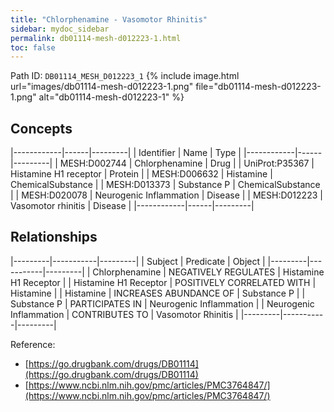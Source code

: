 ```yaml
---
title: "Chlorphenamine - Vasomotor Rhinitis"
sidebar: mydoc_sidebar
permalink: db01114-mesh-d012223-1.html
toc: false 
---
```



Path ID: `DB01114_MESH_D012223_1`
{% include image.html url="images/db01114-mesh-d012223-1.png" file="db01114-mesh-d012223-1.png" alt="db01114-mesh-d012223-1" %}

## Concepts

|------------|------|---------|
| Identifier | Name | Type    |
|------------|------|---------|
| MESH:D002744 | Chlorphenamine | Drug |
| UniProt:P35367 | Histamine H1 receptor | Protein |
| MESH:D006632 | Histamine | ChemicalSubstance |
| MESH:D013373 | Substance P | ChemicalSubstance |
| MESH:D020078 | Neurogenic Inflammation | Disease |
| MESH:D012223 | Vasomotor rhinitis | Disease |
|------------|------|---------|

## Relationships

|---------|-----------|---------|
| Subject | Predicate | Object  |
|---------|-----------|---------|
| Chlorphenamine | NEGATIVELY REGULATES | Histamine H1 Receptor |
| Histamine H1 Receptor | POSITIVELY CORRELATED WITH | Histamine |
| Histamine | INCREASES ABUNDANCE OF | Substance P |
| Substance P | PARTICIPATES IN | Neurogenic Inflammation |
| Neurogenic Inflammation | CONTRIBUTES TO | Vasomotor Rhinitis |
|---------|-----------|---------|

Reference: 
  - [https://go.drugbank.com/drugs/DB01114](https://go.drugbank.com/drugs/DB01114)
  - [https://www.ncbi.nlm.nih.gov/pmc/articles/PMC3764847/](https://www.ncbi.nlm.nih.gov/pmc/articles/PMC3764847/)
